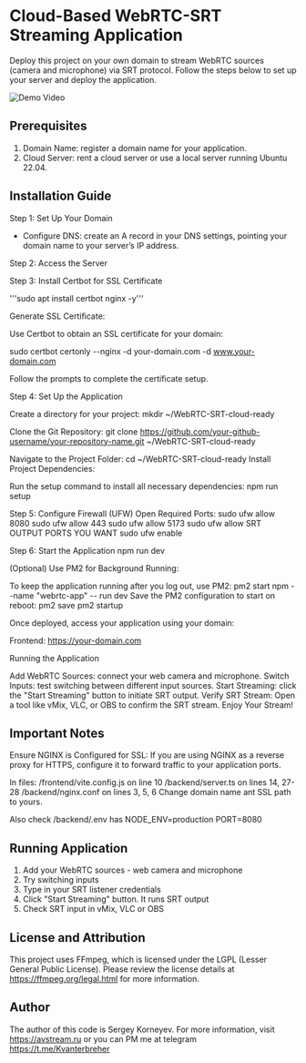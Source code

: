 # Cloud-Based WebRTC-SRT Streaming Application
Deploy this project on your own domain to stream WebRTC sources (camera and microphone) via SRT protocol. Follow the steps below to set up your server and deploy the application.

![Demo Video](demo-video-2.gif)

## Prerequisites
1. Domain Name: register a domain name for your application.
2. Cloud Server: rent a cloud server or use a local server running Ubuntu 22.04.

## Installation Guide

Step 1: Set Up Your Domain
- Configure DNS: create an A record in your DNS settings, pointing your domain name to your server’s IP address.

Step 2: Access the Server

Step 3: Install Certbot for SSL Certificate

'''sudo apt install certbot nginx -y'''

Generate SSL Certificate:

Use Certbot to obtain an SSL certificate for your domain:

sudo certbot certonly --nginx -d your-domain.com -d www.your-domain.com

Follow the prompts to complete the certificate setup.

Step 4: Set Up the Application

Create a directory for your project:
mkdir ~/WebRTC-SRT-cloud-ready

Clone the Git Repository:
git clone https://github.com/your-github-username/your-repository-name.git ~/WebRTC-SRT-cloud-ready

Navigate to the Project Folder:
cd ~/WebRTC-SRT-cloud-ready
Install Project Dependencies:

Run the setup command to install all necessary dependencies:
npm run setup

Step 5: Configure Firewall (UFW)
Open Required Ports:
sudo ufw allow 8080
sudo ufw allow 443
sudo ufw allow 5173
sudo ufw allow SRT OUTPUT PORTS YOU WANT
sudo ufw enable

Step 6: Start the Application
npm run dev

(Optional) Use PM2 for Background Running:

To keep the application running after you log out, use PM2:
pm2 start npm --name "webrtc-app" -- run dev
Save the PM2 configuration to start on reboot:
pm2 save
pm2 startup

Once deployed, access your application using your domain:

Frontend: https://your-domain.com

Running the Application

Add WebRTC Sources: connect your web camera and microphone.
Switch Inputs: test switching between different input sources.
Start Streaming: click the "Start Streaming" button to initiate SRT output.
Verify SRT Stream: Open a tool like vMix, VLC, or OBS to confirm the SRT stream.
Enjoy Your Stream!

## Important Notes

Ensure NGINX is Configured for SSL: If you are using NGINX as a reverse proxy for HTTPS, configure it to forward traffic to your application ports.

In files:
/frontend/vite.config.js on line 10
/backend/server.ts on lines 14, 27-28
/backend/nginx.conf on lines 3, 5, 6
Change domain name ant SSL path to yours.

Also check /backend/.env has
NODE_ENV=production
PORT=8080

## Running Application

1. Add your WebRTC sources - web camera and microphone
2. Try switching inputs
3. Type in your SRT listener credentials
4. Click "Start Streaming" button. It runs SRT output
5. Check SRT input in vMix, VLC or OBS

## License and Attribution
This project uses FFmpeg, which is licensed under the LGPL (Lesser General Public License). Please review the license details at https://ffmpeg.org/legal.html for more information.

## Author
The author of this code is Sergey Korneyev. For more information, visit https://avstream.ru or you can PM me at telegram https://t.me/Kvanterbreher

